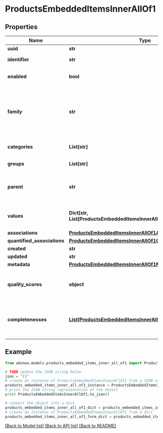 # ProductsEmbeddedItemsInnerAllOf1


## Properties
Name | Type | Description | Notes
------------ | ------------- | ------------- | -------------
**uuid** | **str** | Product UUID | [optional] 
**identifier** | **str** | Product identifier, i.e. the value of the only &#x60;pim_catalog_identifier&#x60; attribute | 
**enabled** | **bool** | Whether the product is enabled | [optional] [default to True]
**family** | **str** | &lt;a href&#x3D;&#39;api-reference.html#Family&#39;&gt;Family&lt;/a&gt; code from which the product inherits its attributes and attributes requirements. | [optional] [default to 'null only in the case of a non variant product']
**categories** | **List[str]** | Codes of the &lt;a href&#x3D;&#39;api-reference.html#Category&#39;&gt;categories&lt;/a&gt; in which the product is classified | [optional] 
**groups** | **List[str]** | Codes of the groups to which the product belong | [optional] 
**parent** | **str** | Code of the parent &lt;a href&#x3D;&#39;api-reference.html#Productmodel&#39;&gt;product model&lt;/a&gt; when the product is a variant (only available since the 2.0). This parent can be modified since the 2.3. | [optional] [default to 'null']
**values** | **Dict[str, List[ProductsEmbeddedItemsInnerAllOf1ValuesValueInner]]** | Product attributes values, see &lt;a href&#x3D;&#39;/concepts/products.html#focus-on-the-product-values&#39;&gt;Product values&lt;/a&gt; section for more details | [optional] 
**associations** | [**ProductsEmbeddedItemsInnerAllOf1Associations**](ProductsEmbeddedItemsInnerAllOf1Associations.md) |  | [optional] 
**quantified_associations** | [**ProductsEmbeddedItemsInnerAllOf1QuantifiedAssociations**](ProductsEmbeddedItemsInnerAllOf1QuantifiedAssociations.md) |  | [optional] 
**created** | **str** | Date of creation | [optional] 
**updated** | **str** | Date of the last update | [optional] 
**metadata** | [**ProductsEmbeddedItemsInnerAllOf1Metadata**](ProductsEmbeddedItemsInnerAllOf1Metadata.md) |  | [optional] 
**quality_scores** | **object** | Product quality scores for each channel/locale combination (only available since the 5.0 and when the \&quot;with_quality_scores\&quot; query parameter is set to \&quot;true\&quot;) | [optional] 
**completenesses** | [**List[ProductsEmbeddedItemsInnerAllOf1CompletenessesInner]**](ProductsEmbeddedItemsInnerAllOf1CompletenessesInner.md) | Product completenesses for each channel/locale combination (only available since the 7.0 version, and when the \&quot;with_completenesses\&quot; query parameter is set to \&quot;true\&quot;) | [optional] 

## Example

```python
from akeneo.models.products_embedded_items_inner_all_of1 import ProductsEmbeddedItemsInnerAllOf1

# TODO update the JSON string below
json = "{}"
# create an instance of ProductsEmbeddedItemsInnerAllOf1 from a JSON string
products_embedded_items_inner_all_of1_instance = ProductsEmbeddedItemsInnerAllOf1.from_json(json)
# print the JSON string representation of the object
print ProductsEmbeddedItemsInnerAllOf1.to_json()

# convert the object into a dict
products_embedded_items_inner_all_of1_dict = products_embedded_items_inner_all_of1_instance.to_dict()
# create an instance of ProductsEmbeddedItemsInnerAllOf1 from a dict
products_embedded_items_inner_all_of1_form_dict = products_embedded_items_inner_all_of1.from_dict(products_embedded_items_inner_all_of1_dict)
```
[[Back to Model list]](../README.md#documentation-for-models) [[Back to API list]](../README.md#documentation-for-api-endpoints) [[Back to README]](../README.md)


